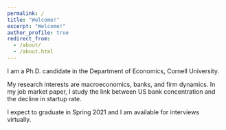 ```yaml
---
permalink: /
title: "Welcome!"
excerpt: "Welcome!"
author_profile: true
redirect_from: 
  - /about/
  - /about.html
---
```

I am a Ph.D. candidate in the Department of Economics, Cornell University.

My research interests are macroeconomics, banks, and firm dynamics. In my job market paper, I study the link between US bank concentration and the decline in startup rate.

I expect to graduate in Spring 2021 and I am available for interviews virtually.

